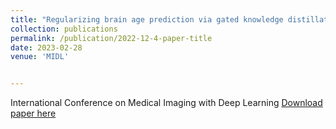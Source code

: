 ```yaml
---
title: "Regularizing brain age prediction via gated knowledge distillation"
collection: publications
permalink: /publication/2022-12-4-paper-title
date: 2023-02-28
venue: 'MIDL'


---
```

International Conference on Medical Imaging with Deep Learning
[Download paper here](http://nit-hit.github.io/files/paper4.pdf)
